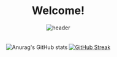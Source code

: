 
<div align="center">
  <h1>Welcome!</h1>

![header](https://capsule-render.vercel.app/api?type=waving&color=gradient&height=120&text=🐦🐤🐧&fontAlign=80&animation=twinkling&section=footer)
</br>
</br>
</br>
![Anurag's GitHub stats](https://github-readme-stats.vercel.app/api?username=kys0411&show_icons=true&theme=radical)
[![GitHub Streak](https://github-readme-streak-stats.herokuapp.com/?user=kys0411&theme=tokyonight)](https://git.io/streak-stats)
</div>
